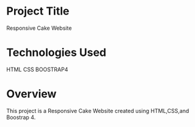 # Project Title
Responsive Cake Website
# Technologies Used
HTML
CSS
BOOSTRAP4
# Overview
This project is a Responsive Cake Website created using HTML,CSS,and Boostrap 4.
